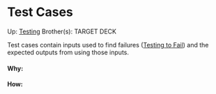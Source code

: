 # Test Cases

Up: [Testing](testing)
Brother(s):
TARGET DECK

Test cases contain inputs used to find failures ([Testing to Fail](testing_to_fail)) and the expected outputs from using those inputs.



































#### Why:
#### How:









